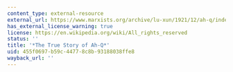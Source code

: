 ```yaml
---
content_type: external-resource
external_url: https://www.marxists.org/archive/lu-xun/1921/12/ah-q/index.htm
has_external_license_warning: true
license: https://en.wikipedia.org/wiki/All_rights_reserved
status: ''
title: '*The True Story of Ah-Q*'
uid: 455f0697-b59c-4477-8c8b-93188038ffe8
wayback_url: ''
---
```

